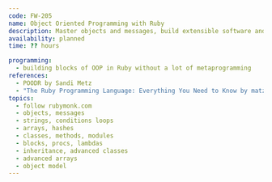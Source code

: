 ```yaml
---
code: FW-205
name: Object Oriented Programming with Ruby
description: Master objects and messages, build extensible software and scale your understanding using OOP.
availability: planned
time: ?? hours

programming:
  - building blocks of OOP in Ruby without a lot of metaprogramming
references:
  - POODR by Sandi Metz
  - "The Ruby Programming Language: Everything You Need to Know by matz"
topics:
  - follow rubymonk.com
  - objects, messages
  - strings, conditions loops
  - arrays, hashes
  - classes, methods, modules
  - blocks, procs, lambdas
  - inheritance, advanced classes
  - advanced arrays
  - object model
---
```

